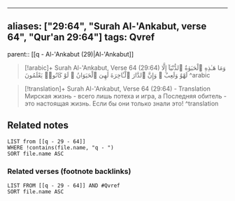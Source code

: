 
---
aliases: ["29:64", "Surah Al-'Ankabut, verse 64", "Qur'an 29:64"]
tags: Qvref
---

parent:: [[q - Al-'Ankabut (29)|Al-'Ankabut]]

> [!arabic]+ Surah Al-'Ankabut, Verse 64 (29:64)
> <span class="quran-arabic">وَمَا هَـٰذِهِ ٱلْحَيَوٰةُ ٱلدُّنْيَآ إِلَّا لَهْوٌ وَلَعِبٌ ۚ وَإِنَّ ٱلدَّارَ ٱلْـَٔاخِرَةَ لَهِىَ ٱلْحَيَوَانُ ۚ لَوْ كَانُوا۟ يَعْلَمُونَ</span>
^arabic

> [!translation]+ Surah Al-'Ankabut, Verse 64 (29:64) - Translation
> Мирская жизнь - всего лишь потеха и игра, а Последняя обитель - это настоящая жизнь. Если бы они только знали это!
^translation



## Related notes
```dataview
LIST from [[q - 29 - 64]]
WHERE !contains(file.name, "q - ")
SORT file.name ASC
```

### Related verses (footnote backlinks)
```dataview
LIST FROM [[q - 29 - 64]] AND #Qvref
SORT file.name ASC
```

